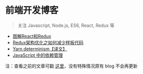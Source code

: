 # 前端开发博客

> 关注 Javascript, Node.js, ES6, React, Redux 等

* [图解React和Redux](https://github.com/fengliner/blog/issues/1)
* [Redux架构优化之如何减少样板代码](https://github.com/fengliner/blog/issues/2)
* [Yarn determinism【译文】](https://github.com/fengliner/blog/issues/3)
* [JavaScript 中的依赖管理](https://github.com/fengliner/blog/issues/4)

注：查看之前的文章可戳 [这里](http://fengliner.github.io/)，没有特殊情况原有 blog 不会再更新

